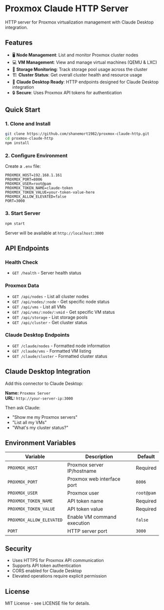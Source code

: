 # Proxmox Claude HTTP Server

HTTP server for Proxmox virtualization management with Claude Desktop integration.

## Features

- 🖥️ **Node Management**: List and monitor Proxmox cluster nodes
- 💻 **VM Management**: View and manage virtual machines (QEMU & LXC)
- 💾 **Storage Monitoring**: Track storage pool usage across the cluster
- 🏗️ **Cluster Status**: Get overall cluster health and resource usage
- 🤖 **Claude Desktop Ready**: HTTP endpoints designed for Claude Desktop integration
- 🔒 **Secure**: Uses Proxmox API tokens for authentication

## Quick Start

### 1. Clone and Install

```bash
git clone https://github.com/shanemort1982/proxmox-claude-http.git
cd proxmox-claude-http
npm install
```

### 2. Configure Environment

Create a `.env` file:

```env
PROXMOX_HOST=192.168.1.161
PROXMOX_PORT=8006
PROXMOX_USER=root@pam
PROXMOX_TOKEN_NAME=claude-token
PROXMOX_TOKEN_VALUE=your-token-value-here
PROXMOX_ALLOW_ELEVATED=false
PORT=3000
```

### 3. Start Server

```bash
npm start
```

Server will be available at `http://localhost:3000`

## API Endpoints

### Health Check
- `GET /health` - Server health status

### Proxmox Data
- `GET /api/nodes` - List all cluster nodes
- `GET /api/nodes/:node` - Get specific node status
- `GET /api/vms` - List all VMs
- `GET /api/vms/:node/:vmid` - Get specific VM status
- `GET /api/storage` - List storage pools
- `GET /api/cluster` - Get cluster status

### Claude Desktop Endpoints
- `GET /claude/nodes` - Formatted node information
- `GET /claude/vms` - Formatted VM listing
- `GET /claude/cluster` - Formatted cluster status

## Claude Desktop Integration

Add this connector to Claude Desktop:

**Name:** `Proxmox Server`  
**URL:** `http://your-server-ip:3000`

Then ask Claude:
- "Show me my Proxmox servers"
- "List all my VMs"
- "What's my cluster status?"

## Environment Variables

| Variable | Description | Default |
|----------|-------------|---------|
| `PROXMOX_HOST` | Proxmox server IP/hostname | Required |
| `PROXMOX_PORT` | Proxmox web interface port | `8006` |
| `PROXMOX_USER` | Proxmox user | `root@pam` |
| `PROXMOX_TOKEN_NAME` | API token name | Required |
| `PROXMOX_TOKEN_VALUE` | API token value | Required |
| `PROXMOX_ALLOW_ELEVATED` | Enable VM command execution | `false` |
| `PORT` | HTTP server port | `3000` |

## Security

- Uses HTTPS for Proxmox API communication
- Supports API token authentication
- CORS enabled for Claude Desktop
- Elevated operations require explicit permission

## License

MIT License - see LICENSE file for details.